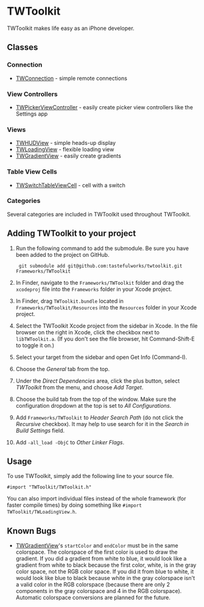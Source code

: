 # TWToolkit

TWToolkit makes life easy as an iPhone developer.

## Classes

### Connection

* [TWConnection][] - simple remote connections

### View Controllers

* [TWPickerViewController][] - easily create picker view controllers like the Settings app

### Views

* [TWHUDView][] - simple heads-up display
* [TWLoadingView][] - flexible loading view
* [TWGradientView][] - easily create gradients

### Table View Cells

* [TWSwitchTableViewCell][] - cell with a switch

### Categories

Several categories are included in TWToolkit used throughout TWToolkit.

## Adding TWToolkit to your project

1. Run the following command to add the submodule. Be sure you have been added to the project on GitHub.

        git submodule add git@github.com:tastefulworks/twtoolkit.git Frameworks/TWToolkit

2. In Finder, navigate to the `Frameworks/TWToolkit` folder and drag the `xcodeproj` file into the `Frameworks` folder in your Xcode project.

3. In Finder, drag `TWToolkit.bundle` located in `Frameworks/TWToolkit/Resources` into the `Resources` folder in your Xcode project.

4. Select the TWToolkit Xcode project from the sidebar in Xcode. In the file browser on the right in Xcode, click the checkbox next to `libTWToolkit.a`. (If you don't see the file browser, hit Command-Shift-E to toggle it on.)

5. Select your target from the sidebar and open Get Info (Command-I).

6. Choose the *General* tab from the top.

7. Under the *Direct Dependencies* area, click the plus button, select *TWToolkit* from the menu, and choose *Add Target*.

8. Choose the build tab from the top of the window. Make sure the configuration dropdown at the top is set to *All Configurations*.

9. Add `Frameworks/TWToolkit` to *Header Search Path* (do not click the *Recursive* checkbox). It may help to use search for it in the *Search in Build Settings* field.

10. Add `-all_load -ObjC` to *Other Linker Flags*.

## Usage

To use TWToolkit, simply add the following line to your source file.

    #import "TWToolkit/TWToolkit.h"

You can also import individual files instead of the whole framework (for faster compile times) by doing something like `#import TWToolkit/TWLoadingView.h`.

## Known Bugs

* [TWGradientView][]'s `startColor` and `endColor` must be in the same colorspace. The colorspace of the first color is used to draw the gradient. If you did a gradient from white to blue, it would look like a gradient from white to black because the first color, white, is in the gray color space, not the RGB color space. If you did it from blue to white, it would look like blue to black because white in the gray colorspace isn't a valid color in the RGB colorspace (because there are only 2 components in the gray colorspace and 4 in the RGB colorspace). Automatic colorspace conversions are planned for the future.

[TWConnection]: http://github.com/tastefulworks/twtoolkit/blob/master/TWToolkit/TWConnection.h
[TWPickerViewController]: http://github.com/tastefulworks/twtoolkit/blob/master/TWToolkit/TWPickerViewController.h
[TWHUDView]: http://github.com/tastefulworks/twtoolkit/blob/master/TWToolkit/TWHUDView.h
[TWLoadingView]: http://github.com/tastefulworks/twtoolkit/blob/master/TWToolkit/TWLoadingView.h
[TWGradientView]: http://github.com/tastefulworks/twtoolkit/blob/master/TWToolkit/TWGradientView.h
[TWSwitchTableViewCell]: http://github.com/tastefulworks/twtoolkit/blob/master/TWToolkit/TWSwitchTableViewCell.h
